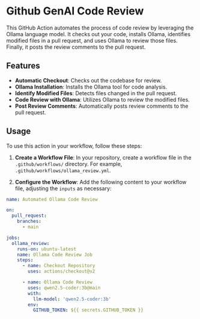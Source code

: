 # Github GenAI Code Review

This GitHub Action automates the process of code review by leveraging the Ollama language model. It checks out your code, installs Ollama, identifies modified files in a pull request, and uses Ollama to review those files. Finally, it posts the review comments to the pull request.

## Features

- **Automatic Checkout**: Checks out the codebase for review.
- **Ollama Installation**: Installs the Ollama tool for code analysis.
- **Identify Modified Files**: Detects files changed in the pull request.
- **Code Review with Ollama**: Utilizes Ollama to review the modified files.
- **Post Review Comments**: Automatically posts review comments to the pull request.

## Usage

To use this action in your workflow, follow these steps:

1. **Create a Workflow File**: In your repository, create a workflow file in the `.github/workflows/` directory. For example, `.github/workflows/ollama_review.yml`.

2. **Configure the Workflow**: Add the following content to your workflow file, adjusting the `inputs` as necessary:

```yaml
name: Automated Ollama Code Review

on:
  pull_request:
    branches:
      - main

jobs:
  ollama_review:
    runs-on: ubuntu-latest
    name: Ollama Code Review Job
    steps:
      - name: Checkout Repository
        uses: actions/checkout@v2

      - name: Ollama Code Review
        uses: qwen2.5-coder:3b@main
        with:
          llm-model: 'qwen2.5-coder:3b'
        env:
          GITHUB_TOKEN: ${{ secrets.GITHUB_TOKEN }}

```
